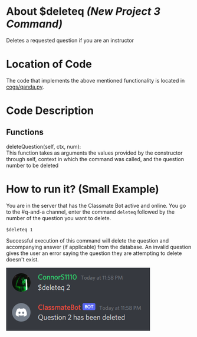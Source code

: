 # About $deleteq _(New Project 3 Command)_

Deletes a requested question if you are an instructor

# Location of Code

The code that implements the above mentioned functionality is located in [cogs/qanda.py](https://github.com/lyonva/ClassMateBot/blob/main/cogs/qanda.py).

# Code Description

## Functions

deleteQuestion(self, ctx, num): <br>
This function takes as arguments the values provided by the constructor through self, context in which the command was called, and the question number to be deleted

# How to run it? (Small Example)

You are in the server that has the Classmate Bot active and online. You go to
the #q-and-a channel, enter the command `deleteq` followed by the number of the question you want to delete.

```
$deleteq 1
```

Successful execution of this command will delete the question and accompanying answer (if applicable) from the database. An invalid question gives the user an error saying the question they are attempting to delete doesn't exist.

![deleteq](../../data/media/deleteq.png)
